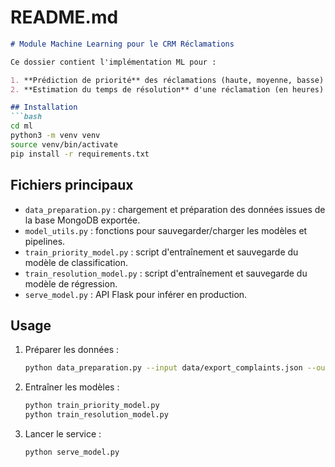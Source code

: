 # README.md
```markdown
# Module Machine Learning pour le CRM Réclamations

Ce dossier contient l'implémentation ML pour :

1. **Prédiction de priorité** des réclamations (haute, moyenne, basse)
2. **Estimation du temps de résolution** d'une réclamation (en heures)

## Installation
```bash
cd ml
python3 -m venv venv
source venv/bin/activate
pip install -r requirements.txt
```

## Fichiers principaux
- `data_preparation.py` : chargement et préparation des données issues de la base MongoDB exportée.
- `model_utils.py` : fonctions pour sauvegarder/charger les modèles et pipelines.
- `train_priority_model.py` : script d'entraînement et sauvegarde du modèle de classification.
- `train_resolution_model.py` : script d'entraînement et sauvegarde du modèle de régression.
- `serve_model.py` : API Flask pour inférer en production.

## Usage
1. Préparer les données :
   ```bash
   python data_preparation.py --input data/export_complaints.json --output data/processed.csv
   ```
2. Entraîner les modèles :
   ```bash
   python train_priority_model.py
   python train_resolution_model.py
   ```
3. Lancer le service :
   ```bash
   python serve_model.py
